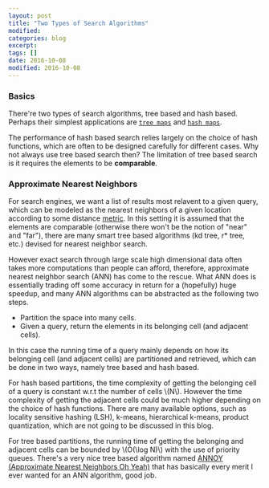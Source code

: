 ```yaml
---
layout: post
title: "Two Types of Search Algorithms"
modified:
categories: blog
excerpt:
tags: []
date: 2016-10-08
modified: 2016-10-08
---
```


### Basics

There're two types of search algorithms, tree based and hash based.
Perhaps their simplest applications are [`tree maps`](https://docs.oracle.com/javase/8/docs/api/java/util/TreeMap.html) and [`hash maps`](https://docs.oracle.com/javase/8/docs/api/java/util/HashMap.html).

The performance of hash based search relies largely on the choice of hash functions, which are often to be designed carefully for different cases. Why not always use tree based search then? The limitation of tree based search is it requires the elements to be **comparable**.

### Approximate Nearest Neighbors
For search engines, we want a list of results most relavent to a given query, which can be modeled as the nearest neighbors of a given location according to some distance [metric](https://en.wikipedia.org/wiki/Metric_(mathematics)). In this setting it is assumed that the elements are comparable (otherwise there won't be the notion of "near" and "far"),  there are many smart tree based algorithms (kd tree, r\* tree, etc.) devised for nearest neighbor search. 

However exact search through large scale high dimensional data often takes more computations than people can afford, therefore, approximate nearest neighbor search (ANN) has come to the rescue. What ANN does is essentially trading off some accuracy in return for a (hopefully) huge speedup, and many ANN algorithms can be abstracted as the following two steps.

- Partition the space into many cells.
- Given a query, return the elements in its belonging cell (and adjacent cells).

In this case the running time of a query mainly depends on how its belonging cell (and adjacent cells) are partitioned and retrieved, which can be done in two ways, namely tree based and hash based.

For hash based partitions, the time complexity of getting the belonging cell of a query is constant w.r.t the number of cells \\(N\\). However the time complexity of getting the adjacent cells could be much higher depending on the choice of hash functions. There are many available options, such as locality sensitive hashing (LSH), k-means, hierarchical k-means, product quantization, which are not going to be discussed in this blog.

For tree based partitions, the running time of getting the belonging and adjacent cells can be bounded by \\(O(\log N)\\) with the use of priority queues. There's a very nice tree based algorithm named [ANNOY (Approximate Nearest Neighbors Oh Yeah)](https://erikbern.com/2015/10/01/nearest-neighbors-and-vector-models-part-2-how-to-search-in-high-dimensional-spaces/) that has basically every merit I ever wanted for an ANN algorithm, good job.
